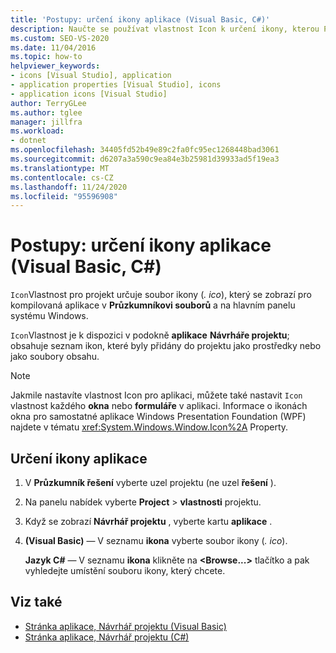 ```yaml
---
title: 'Postupy: určení ikony aplikace (Visual Basic, C#)'
description: Naučte se používat vlastnost Icon k určení ikony, kterou Průzkumník souborů a hlavní panel Windows zobrazí pro zkompilované aplikace.
ms.custom: SEO-VS-2020
ms.date: 11/04/2016
ms.topic: how-to
helpviewer_keywords:
- icons [Visual Studio], application
- application properties [Visual Studio], icons
- application icons [Visual Studio]
author: TerryGLee
ms.author: tglee
manager: jillfra
ms.workload:
- dotnet
ms.openlocfilehash: 34405fd52b49e89c2fa0fc95ec1268448bad3061
ms.sourcegitcommit: d6207a3a590c9ea84e3b25981d39933ad5f19ea3
ms.translationtype: MT
ms.contentlocale: cs-CZ
ms.lasthandoff: 11/24/2020
ms.locfileid: "95596908"
---
```

# <a name="how-to-specify-an-application-icon-visual-basic-c"></a>Postupy: určení ikony aplikace (Visual Basic, C#)

`Icon`Vlastnost pro projekt určuje soubor ikony (*. ico*), který se zobrazí pro kompilovaná aplikace v **Průzkumníkovi souborů** a na hlavním panelu systému Windows.

`Icon`Vlastnost je k dispozici v podokně **aplikace** **Návrháře projektu**; obsahuje seznam ikon, které byly přidány do projektu jako prostředky nebo jako soubory obsahu.

> [!NOTE]
> Jakmile nastavíte vlastnost Icon pro aplikaci, můžete také nastavit `Icon` vlastnost každého **okna** nebo **formuláře** v aplikaci. Informace o ikonách okna pro samostatné aplikace Windows Presentation Foundation (WPF) najdete v tématu <xref:System.Windows.Window.Icon%2A> Property.

## <a name="to-specify-an-application-icon"></a>Určení ikony aplikace

1. V **Průzkumník řešení** vyberte uzel projektu (ne uzel **řešení** ).

1. Na panelu nabídek vyberte **Project**  >  **vlastnosti** projektu.

1. Když se zobrazí **Návrhář projektu** , vyberte kartu **aplikace** .

1. **(Visual Basic)** &mdash; V seznamu **ikona** vyberte soubor ikony (*. ico*).

    **Jazyk C#** &mdash; V seznamu **ikona** klikněte na **\<Browse...>** tlačítko a pak vyhledejte umístění souboru ikony, který chcete.

## <a name="see-also"></a>Viz také

- [Stránka aplikace, Návrhář projektu (Visual Basic)](../ide/reference/application-page-project-designer-visual-basic.md)
- [Stránka aplikace, Návrhář projektu (C#)](../ide/reference/application-page-project-designer-csharp.md)
